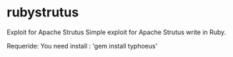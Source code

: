 # rubystrutus
Exploit for Apache Strutus
Simple exploit for Apache Strutus write in Ruby. 

Requeride: 
You need install : 'gem install typhoeus'
